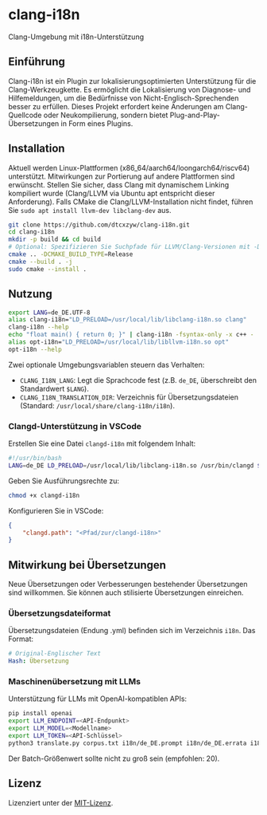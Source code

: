# clang-i18n
Clang-Umgebung mit i18n-Unterstützung

## Einführung

Clang-i18n ist ein Plugin zur lokalisierungsoptimierten Unterstützung für die Clang-Werkzeugkette. Es ermöglicht die Lokalisierung von Diagnose- und Hilfemeldungen, um die Bedürfnisse von Nicht-Englisch-Sprechenden besser zu erfüllen. Dieses Projekt erfordert keine Änderungen am Clang-Quellcode oder Neukompilierung, sondern bietet Plug-and-Play-Übersetzungen in Form eines Plugins.

## Installation

Aktuell werden Linux-Plattformen (x86_64/aarch64/loongarch64/riscv64) unterstützt. Mitwirkungen zur Portierung auf andere Plattformen sind erwünscht. Stellen Sie sicher, dass Clang mit dynamischem Linking kompiliert wurde (Clang/LLVM via Ubuntu apt entspricht dieser Anforderung). Falls CMake die Clang/LLVM-Installation nicht findet, führen Sie `sudo apt install llvm-dev libclang-dev` aus.

```bash
git clone https://github.com/dtcxzyw/clang-i18n.git
cd clang-i18n
mkdir -p build && cd build
# Optional: Spezifizieren Sie Suchpfade für LLVM/Clang-Versionen mit -DLLVM_DIR und -DCLANG_DIR
cmake .. -DCMAKE_BUILD_TYPE=Release
cmake --build . -j
sudo cmake --install .
```

## Nutzung

```bash
export LANG=de_DE.UTF-8
alias clang-i18n="LD_PRELOAD=/usr/local/lib/libclang-i18n.so clang"
clang-i18n --help
echo "float main() { return 0; }" | clang-i18n -fsyntax-only -x c++ -
alias opt-i18n="LD_PRELOAD=/usr/local/lib/libllvm-i18n.so opt"
opt-i18n --help
```

Zwei optionale Umgebungsvariablen steuern das Verhalten:
- `CLANG_I18N_LANG`: Legt die Sprachcode fest (z.B. `de_DE`, überschreibt den Standardwert `$LANG`).
- `CLANG_I18N_TRANSLATION_DIR`: Verzeichnis für Übersetzungsdateien (Standard: `/usr/local/share/clang-i18n/i18n`).

### Clangd-Unterstützung in VSCode

Erstellen Sie eine Datei `clangd-i18n` mit folgendem Inhalt:
```bash
#!/usr/bin/bash
LANG=de_DE LD_PRELOAD=/usr/local/lib/libclang-i18n.so /usr/bin/clangd $@
```
Geben Sie Ausführungsrechte zu:
```bash
chmod +x clangd-i18n
```
Konfigurieren Sie in VSCode:
```json
{
    "clangd.path": "<Pfad/zur/clangd-i18n>"
}
```

## Mitwirkung bei Übersetzungen

Neue Übersetzungen oder Verbesserungen bestehender Übersetzungen sind willkommen. Sie können auch stilisierte Übersetzungen einreichen.

### Übersetzungsdateiformat

Übersetzungsdateien (Endung .yml) befinden sich im Verzeichnis `i18n`. Das Format:
```yaml
# Original-Englischer Text
Hash: Übersetzung
```

### Maschinenübersetzung mit LLMs

Unterstützung für LLMs mit OpenAI-kompatiblen APIs:
```bash
pip install openai
export LLM_ENDPOINT=<API-Endpunkt>
export LLM_MODEL=<Modellname>
export LLM_TOKEN=<API-Schlüssel>
python3 translate.py corpus.txt i18n/de_DE.prompt i18n/de_DE.errata i18n/de_DE.yml 20
```
Der Batch-Größenwert sollte nicht zu groß sein (empfohlen: 20).

## Lizenz

Lizenziert unter der [MIT-Lizenz](LICENSE).
```
